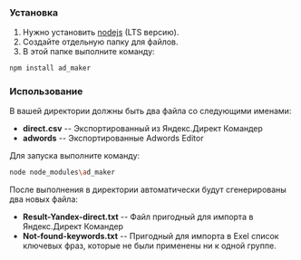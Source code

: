 ### Установка
1. Нужно установить [nodejs] (LTS версию).
2. Создайте отдельную папку для файлов.
3. В этой папке выполните команду:
```sh
npm install ad_maker
```
### Использование
В вашей директории должны быть два файла со следующими именами:
- **direct.csv** -- Экспортированный из Яндекс.Директ Командер
- **adwords** -- Экспортированные Adwords Editor

Для запуска выполните команду:
```sh
node node_modules\ad_maker
```
После выполнения в директории автоматически будут сгенерированы два новых файла:
- **Result-Yandex-direct.txt** -- Файл пригодный для импорта в Яндекс.Директ Командер
- **Not-found-keywords.txt** -- Пригодный для импорта в Exel список ключевых фраз, которые не были применены ни к одной группе.

[nodejs]: <https://nodejs.org>
